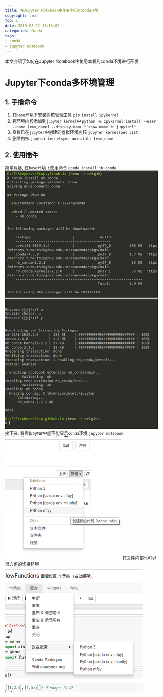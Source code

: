 ```yaml
---
title: 在Jupyter Notebook中使用本机的conda环境
copyright: true
top: 1
date: 2019-03-22 13:16:02
categories: Conda
tags:
- conda
- jupyter notebook
---
```


本文介绍了如何在Jupyter Notebook中使用本机的conda环境进行开发

<!--more-->

# Jupyter下conda多环境管理

## 1. 手撸命令

1. 在`base`环境下安装内核管理工具
`pip install ipykernel`
2. 将环境内核添加到`jupyter kernel`中
`python -m ipykernel install --user --name [env_name] --display-name "[show name in jupyter]"`
3. 查看已在`jupyter`中创建的虚拟环境内核
`jupyter kernelspec list`
4. 删除内核
`jupyter kernelspec uninstall [env_name]`

## 2. 使用插件

简单粗暴, 在`base`环境下使用命令
`conda install nb_conda`
![](./use-conda-env-in-jupyter/1.png)
![](./use-conda-env-in-jupyter/2.png)
接下来, 看看jupyter中能不能显示`conda`环境
`jupyter notebook`
![](./use-conda-env-in-jupyter/3.png)
在文件内部也可以很方便的切换环境
![](./use-conda-env-in-jupyter/4.png)

